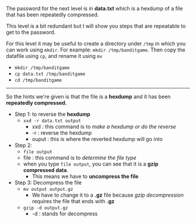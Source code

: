 The password for the next level is in **data.txt** which is a hexdump of a file that has been repeatedly compressed.

This level is a bit redundant but I will show you steps that are repeatable to get to the password. 

For this level it may be useful to create a directory under `/tmp` in which you can work using `mkdir`. For example: `mkdir /tmp/banditgame`. Then copy the datafile using `cp`, and rename it using `mv`
- `mkdir /tmp/banditgame`
- `cp data.txt /tmp/banditgame`
- `cd /tmp/banditgame`

- - -

So the hints we're given is that the file is a **hexdump** and it has been **repeatedly compressed.**
- Step 1: to reverse the **hexdump**
    -  `xxd -r data.txt output`
        - xxd : this command is to *make a hexdump or do the reverse*
        - -r : reverse the hexdump
        - ouput : this is where the reverted hexdump will go into
- Step 2:
    - `file output`
    - file : this command is to *determine the file type*
    - when you type `file output`, you can see that it is a **gzip compressed data**.  
        - This means we have to **uncompress the file**
- Step 3: Decompress the file
    - `mv output output.gz`
        - We have to change it to a **.gz** file because *gzip decompression* requires the file that ends with **.gz**
    - `gzip -d output.gz`
        - -d : stands for decompress 
